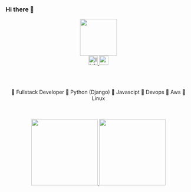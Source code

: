 ### Hi there 👋
<div id="header" align="center">
  <img src="https://media.giphy.com/media/v1.Y2lkPTc5MGI3NjExZ3R1M3BranIwY2xuNnRzbWk1cDh2ZGJxaWh4aG5lcXhsYWhxenA2MyZlcD12MV9pbnRlcm5hbF9naWZfYnlfaWQmY3Q9cw/M9gbBd9nbDrOTu1Mqx/giphy.gif" width="100"/>
</div>


<div align="center">
  <a href="https://www.linkedin.com/in/ajay-dangoriya-tharu-b476b3260/" target="_blank">
    <img src="https://img.shields.io/static/v1?message=LinkedIn&logo=linkedin&label=&color=0077B5&logoColor=white&labelColor=&style=for-the-badge" height="25" alt="linkedin logo"  />
  </a>
  <a href="vidyansht@gamil.com" target="_blank">
    <img src="https://img.shields.io/static/v1?message=Gmail&logo=gmail&label=&color=D14836&logoColor=white&labelColor=&style=for-the-badge" height="25" alt="gmail logo"  />
  </a>

</div>

<br><br>

<div align="center">
🏮 Fullstack Developer
🏮 Python (Django)
🏮 Javascipt
🏮 Devops
🏮 Aws 
🏮 Linux
</div>
<br> <br>


<p align="center">
<a href="https://github.com/vidyansh07">
  <img height="180em" src="https://github-readme-stats-eight-theta.vercel.app/api?username=vidyansh07&show_icons=true&theme=radical&include_all_commits=true&count_private=true"/>
  <img height="180em" src="https://github-readme-stats-eight-theta.vercel.app/api/top-langs/?username=vidyansh07&layout=compact&langs_count=8&theme=radical&hide=cmake"/>
</a>
</p>

<!--
**vidyansh07/vidyansh07** is a ✨ _special_ ✨ repository because its `README.md` (this file) appears on your GitHub profile.

Here are some ideas to get you started:

- 🔭 I’m currently working on ...
- 🌱 I’m currently learning ...
- 👯 I’m looking to collaborate on ...
- 🤔 I’m looking for help with ...
- 💬 Ask me about ...
- 📫 How to reach me: ...
- 😄 Pronouns: ...
- ⚡ Fun fact: ...
-->
